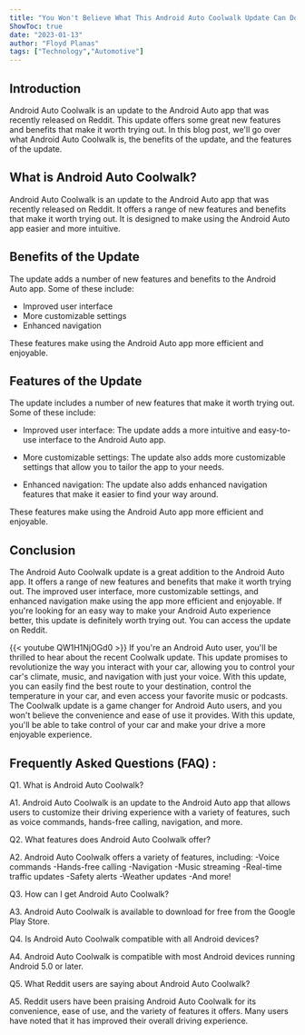 ```yaml
---
title: "You Won't Believe What This Android Auto Coolwalk Update Can Do For You On Reddit!"
ShowToc: true 
date: "2023-01-13"
author: "Floyd Planas" 
tags: ["Technology","Automotive"]
---
```

## Introduction 

Android Auto Coolwalk is an update to the Android Auto app that was recently released on Reddit. This update offers some great new features and benefits that make it worth trying out. In this blog post, we'll go over what Android Auto Coolwalk is, the benefits of the update, and the features of the update. 

## What is Android Auto Coolwalk? 

Android Auto Coolwalk is an update to the Android Auto app that was recently released on Reddit. It offers a range of new features and benefits that make it worth trying out. It is designed to make using the Android Auto app easier and more intuitive. 

## Benefits of the Update 

The update adds a number of new features and benefits to the Android Auto app. Some of these include: 

* Improved user interface 
* More customizable settings 
* Enhanced navigation 

These features make using the Android Auto app more efficient and enjoyable. 

## Features of the Update 

The update includes a number of new features that make it worth trying out. Some of these include: 

* Improved user interface: The update adds a more intuitive and easy-to-use interface to the Android Auto app. 

* More customizable settings: The update also adds more customizable settings that allow you to tailor the app to your needs. 

* Enhanced navigation: The update also adds enhanced navigation features that make it easier to find your way around. 

These features make using the Android Auto app more efficient and enjoyable. 

## Conclusion 

The Android Auto Coolwalk update is a great addition to the Android Auto app. It offers a range of new features and benefits that make it worth trying out. The improved user interface, more customizable settings, and enhanced navigation make using the app more efficient and enjoyable. If you're looking for an easy way to make your Android Auto experience better, this update is definitely worth trying out. You can access the update on Reddit.

{{< youtube QW1H1NjOGd0 >}} 
If you're an Android Auto user, you'll be thrilled to hear about the recent Coolwalk update. This update promises to revolutionize the way you interact with your car, allowing you to control your car's climate, music, and navigation with just your voice. With this update, you can easily find the best route to your destination, control the temperature in your car, and even access your favorite music or podcasts. The Coolwalk update is a game changer for Android Auto users, and you won't believe the convenience and ease of use it provides. With this update, you'll be able to take control of your car and make your drive a more enjoyable experience.

## Frequently Asked Questions (FAQ) :
Q1. What is Android Auto Coolwalk?

A1. Android Auto Coolwalk is an update to the Android Auto app that allows users to customize their driving experience with a variety of features, such as voice commands, hands-free calling, navigation, and more. 

Q2. What features does Android Auto Coolwalk offer?

A2. Android Auto Coolwalk offers a variety of features, including:
-Voice commands 
-Hands-free calling 
-Navigation 
-Music streaming 
-Real-time traffic updates 
-Safety alerts 
-Weather updates 
-And more!

Q3. How can I get Android Auto Coolwalk?

A3. Android Auto Coolwalk is available to download for free from the Google Play Store.

Q4. Is Android Auto Coolwalk compatible with all Android devices?

A4. Android Auto Coolwalk is compatible with most Android devices running Android 5.0 or later.

Q5. What Reddit users are saying about Android Auto Coolwalk?

A5. Reddit users have been praising Android Auto Coolwalk for its convenience, ease of use, and the variety of features it offers. Many users have noted that it has improved their overall driving experience.


